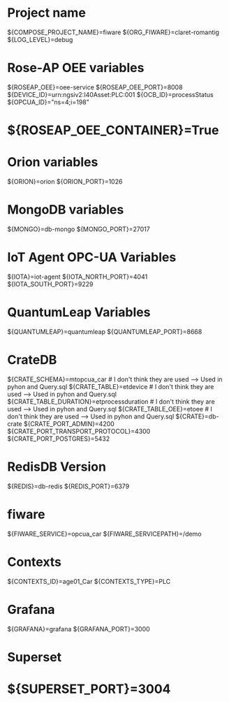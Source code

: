 # Project name
${COMPOSE_PROJECT_NAME}=fiware
${ORG_FIWARE}=claret-romantig
${LOG_LEVEL}=debug

# Rose-AP OEE variables
${ROSEAP_OEE}=oee-service
${ROSEAP_OEE_PORT}=8008
${DEVICE_ID}=urn:ngsiv2:I40Asset:PLC:001
${OCB_ID}=processStatus
${OPCUA_ID}="ns=4;i=198"


# ${ROSEAP_OEE_CONTAINER}=True

# Orion variables
${ORION}=orion
${ORION_PORT}=1026

# MongoDB variables
${MONGO}=db-mongo
${MONGO_PORT}=27017

# IoT Agent OPC-UA Variables
${IOTA}=iot-agent
${IOTA_NORTH_PORT}=4041
${IOTA_SOUTH_PORT}=9229

# QuantumLeap Variables
${QUANTUMLEAP}=quantumleap
${QUANTUMLEAP_PORT}=8668

# CrateDB
${CRATE_SCHEMA}=mtopcua_car					# I don't think they are used --> Used in pyhon and Query.sql
${CRATE_TABLE}=etdevice						# I don't think they are used --> Used in pyhon and Query.sql
${CRATE_TABLE_DURATION}=etprocessduration	# I don't think they are used --> Used in pyhon and Query.sql
${CRATE_TABLE_OEE}=etoee					# I don't think they are used --> Used in pyhon and Query.sql
${CRATE}=db-crate
${CRATE_PORT_ADMIN}=4200
${CRATE_PORT_TRANSPORT_PROTOCOL}=4300
${CRATE_PORT_POSTGRES}=5432


# RedisDB Version
${REDIS}=db-redis
${REDIS_PORT}=6379

# fiware
${FIWARE_SERVICE}=opcua_car
${FIWARE_SERVICEPATH}=/demo

# Contexts
${CONTEXTS_ID}=age01_Car
${CONTEXTS_TYPE}=PLC


# Grafana
${GRAFANA}=grafana
${GRAFANA_PORT}=3000

# Superset
# ${SUPERSET_PORT}=3004


